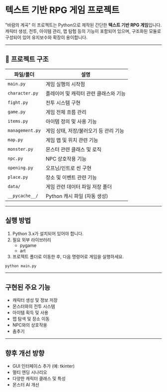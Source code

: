 # 텍스트 기반 RPG 게임 프로젝트
"바람의 계곡"
이 프로젝트는 Python으로 제작된 간단한 **텍스트 기반 RPG 게임**입니다. 캐릭터 생성, 전투, 아이템 관리, 맵 탐험 등의 기능이 포함되어 있으며, 구조화된 모듈로 구성되어 있어 유지보수와 확장이 용이합니다.

---
## 📁 프로젝트 구조

| 파일/폴더 | 설명 |
|-----------|------|
| `main.py` | 게임 실행의 시작점 |
| `character.py` | 플레이어 및 캐릭터 관련 클래스와 기능 |
| `fight.py` | 전투 시스템 구현 |
| `game.py` | 게임 전체 흐름 관리 |
| `items.py` | 아이템 정의 및 사용 기능 |
| `management.py` | 게임 상태, 저장/불러오기 등 관리 기능 |
| `map.py` | 게임 맵 및 위치 관련 기능 |
| `monster.py` | 몬스터 관련 클래스 및 로직 |
| `npc.py` | NPC 상호작용 기능 |
| `opening.py` | 오프닝/인트로 씬 구현 |
| `place.py` | 장소 및 이벤트 관련 기능 |
| `data/` | 게임 관련 데이터 파일 저장 폴더 |
| `__pycache__/` | Python 캐시 파일 (자동 생성) |

---

## 실행 방법

1. Python 3.x가 설치되어 있어야 합니다.
2. 필요 외부 라이브러리
   - pygame
   - art
4. 프로젝트 폴더로 이동한 후, 다음 명령어로 게임을 실행하세요.

```bash
python main.py
```

---

## 구현된 주요 기능
- 캐릭터 생성 및 정보 저장
- 몬스터와의 전투 시스템
- 아이템 획득 및 사용
- 맵 탐색 및 장소 이동
- NPC와의 상호작용
- 춤추기

---

## 향후 개선 방향
- GUI 인터페이스 추가 (예: tkinter)
- 멀티 엔딩 시나리오
- 다양한 캐릭터 클래스 및 특성
- 몬스터 AI 개선
